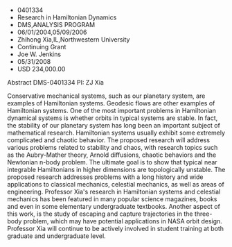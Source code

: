 
* 0401334
* Research in Hamiltonian Dynamics
* DMS,ANALYSIS PROGRAM
* 06/01/2004,05/09/2006
* Zhihong Xia,IL,Northwestern University
* Continuing Grant
* Joe W. Jenkins
* 05/31/2008
* USD 234,000.00

Abstract DMS-0401334 PI: ZJ Xia

Conservative mechanical systems, such as our planetary system, are examples of
Hamiltonian systems. Geodesic flows are other examples of Hamiltonian systems.
One of the most important problems in Hamiltonian dynamical systems is whether
orbits in typical systems are stable. In fact, the stability of our planetary
system has long been an important subject of mathematical research. Hamiltonian
systems usually exhibit some extremely complicated and chaotic behavior. The
proposed research will address various problems related to stability and chaos,
with research topics such as the Aubry-Mather theory, Arnold diffusions, chaotic
behaviors and the Newtonian n-body problem. The ultimate goal is to show that
typical near integrable Hamiltonians in higher dimensions are topologically
unstable. The proposed research addresses problems with a long history and wide
applications to classical mechanics, celestial mechanics, as well as areas of
engineering. Professor Xia's research in Hamiltonian systems and celestial
mechanics has been featured in many popular science magazines, books and even in
some elementary undergraduate textbooks. Another aspect of this work, is the
study of escaping and capture trajectories in the three-body problem, which may
have potential applications in NASA orbit design. Professor Xia will continue to
be actively involved in student training at both graduate and undergraduate
level.
